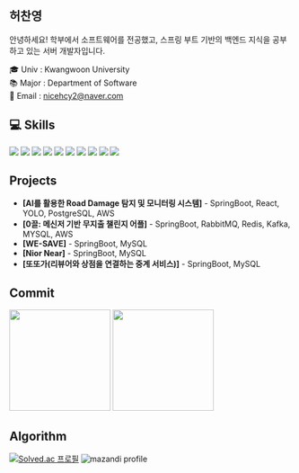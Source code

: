## 허찬영
안녕하세요! 학부에서 소프트웨어를 전공했고, 스프링 부트 기반의 백엔드 지식을 공부하고 있는 서버 개발자입니다. <br/>

🎓 Univ : Kwangwoon University<br>
📚 Major : Department of Software<br>
📩 Email : nicehcy2@naver.com

## 💻 Skills
<div style="display:flex; flex-direction:column; align-items:flex-start;">
    <div>
        <img src="https://img.shields.io/badge/Java-007396?style=for-the-badge&logo=Java&logoColor=white"> 
        <img src="https://img.shields.io/badge/Spring-Boot-6DB33F?style=for-the-badge&logo=spring-boot&logoColor=white">
        <img src="https://img.shields.io/badge/mysql-4479A1?style=for-the-badge&logo=mysql&logoColor=white">
        <img src="https://img.shields.io/badge/postgresql-4169E1?style=for-the-badge&logo=postgresql&logoColor=white">
        <img src="https://img.shields.io/badge/linux-FCC624?style=for-the-badge&logo=linux&logoColor=black">
        <img src="https://img.shields.io/badge/amazon-FF9900?style=for-the-badge&logo=amazonec2&logoColor=white">
        <img src="https://img.shields.io/badge/html5-E34F26?style=flat-square&logo=html5&logoColor=white"> 
        <img src="https://img.shields.io/badge/css-1572B6?style=flat-square&logo=css3&logoColor=white"> 
        <img src="https://img.shields.io/badge/javascript-F7DF1E?style=flat-square&logo=javascript&logoColor=black"> 
        <img src="https://img.shields.io/badge/react-61DAFB?style=flat-square&logo=reactp&logoColor=white">
    </div>
</div>

## Projects
- **[AI를 활용한 Road Damage 탐지 및 모니터링 시스템]** - SpringBoot, React, YOLO, PostgreSQL, AWS
- **[0끌: 메신저 기반 무지출 챌린지 어플]** - SpringBoot, RabbitMQ, Redis, Kafka, MYSQL, AWS
- **[WE-SAVE]** - SpringBoot, MySQL
- **[Nior Near]** - SpringBoot, MySQL
- **[또또가(리뷰어와 상점을 연결하는 중계 서비스)]** - SpringBoot, MySQL

## Commit
<p>
  <img height="180em" src="https://readmestats.999857.xyz/api?username=nicehcy2&show_icons=true&include_all_commits=true&bg_color=30,e96443,904e95&title_color=fff&text_color=fff">
  <img height="180em" src="https://readmestats.999857.xyz/api/top-langs/?username=nicehcy2&layout=compact&bg_color=30,e96443,904e95&title_color=fff&text_color=fff">
</p>

## Algorithm
[![Solved.ac 프로필](http://mazassumnida.wtf/api/v2/generate_badge?boj=nicehcy2)](https://solved.ac/nicehcy2)
![mazandi profile](http://mazandi.herokuapp.com/api?handle=nicehcy2&theme=dark)
